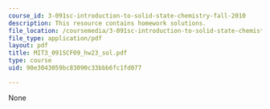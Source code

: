 ```yaml
---
course_id: 3-091sc-introduction-to-solid-state-chemistry-fall-2010
description: This resource contains homework solutions.
file_location: /coursemedia/3-091sc-introduction-to-solid-state-chemistry-fall-2010/90e3043059bc83090c33bbb6fc1fd077_MIT3_091SCF09_hw23_sol.pdf
file_type: application/pdf
layout: pdf
title: MIT3_091SCF09_hw23_sol.pdf
type: course
uid: 90e3043059bc83090c33bbb6fc1fd077

---
```

None